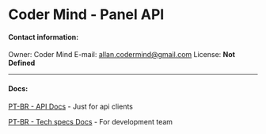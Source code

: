 # Coder Mind - Panel API

#### Contact information:

Owner: Coder Mind
E-mail: allan.codermind@gmail.com
License: **Not Defined**
___
#### Docs:
[PT-BR - API Docs](#) - Just for api clients

[PT-BR - Tech specs Docs](#) - For development team
